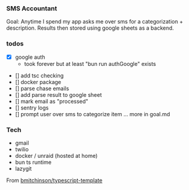 ### SMS Accountant

Goal:
Anytime I spend my app asks me over sms for a categorization + description.
Results then stored using google sheets as a backend.

### todos

- [x] google auth
  - took forever but at least "bun run authGoogle" exists
- [] add tsc checking
- [] docker package
- [] parse chase emails
- [] add parse result to google sheet
- [] mark email as "processed"
- [] sentry logs
- [] prompt user over sms to categorize item
... more in goal.md

### Tech
- gmail
- twilio
- docker / unraid (hosted at home)
- bun ts runtime
- lazygit

From [bmitchinson/typescript-template](https://github.com/bmitchinson/typescript-template)